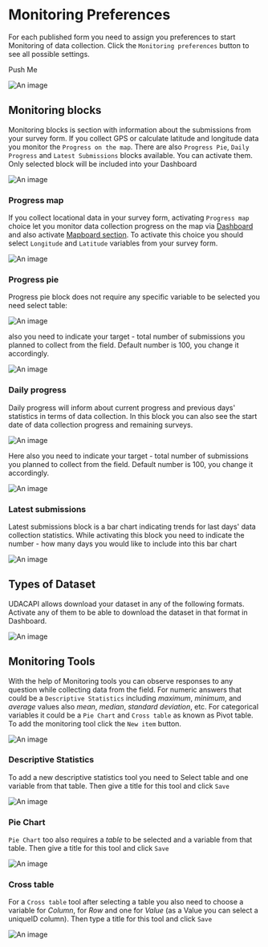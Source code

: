 # Monitoring Preferences

For each published form you need to assign you preferences to start Monitoring of data collection. Click the `Monitoring preferences` button to see all possible settings.

<BestButton>Push Me</BestButton>

![An image](./img/s7_1-MPreferences.png)

## Monitoring blocks

Monitoring blocks is section with information about the submissions from your survey form. If you collect GPS or calculate latitude and longitude data you monitor the `Progress on the map`. There are also `Progress Pie`, `Daily Progress` and `Latest Submissions` blocks available. You can activate them. Only selected block will be included into your Dashboard

![An image](./img/s07_1DB_empty.png)

### Progress map

If you collect locational data in your survey form, activating `Progress map` choice let you monitor data collection progress on the map via [Dashboard](/guide/30-dashboard.md) and also activate [Mapboard section](/guide/45-mapboard.md). To activate this choice you should select `Longitude` and `Latitude` variables from your survey form.

![An image](./img/s07_1PM.png)

### Progress pie

Progress pie block does not require any specific variable to be selected you need select table:

![An image](./img/s07_1PP.png)

also you need to indicate your target - total number of submissions you planned to collect from the field. Default number is 100, you change it accordingly.

![An image](./img/s07_1PP_target.png)

### Daily progress

Daily progress will inform about current progress and previous days' statistics in terms of data collection. In this block you can also see the start date of data collection progress and remaining surveys.

![An image](./img/s07_1PP.png)

Here also you need to indicate your target - total number of submissions you planned to collect from the field. Default number is 100, you change it accordingly.

![An image](./img/s07_1DP_target.png)

### Latest submissions

Latest submissions block is a bar chart indicating trends for last days' data collection statistics. While activating this block you need to indicate the number - how many days you would like to include into this bar chart

![An image](./img/s07_1LS.png)

## Types of Dataset
 
UDACAPI allows download your dataset in any of the following formats. Activate any of them to be able to download the dataset in that format in Dashboard. 

![An image](./img/s07_2_Datasets.png)

## Monitoring Tools

With the help of Monitoring tools you can observe responses to any question while collecting data from the field. For numeric answers that could be a `Descriptive Statistics` including *maximum*, *minimum*, and *average* values also *mean*, *median*, *standard deviation*, etc. For categorical variables it could be a `Pie Chart` and `Cross table` as known as Pivot table. To add the monitoring tool click the `New item` button.

![An image](./img/s07_3_MT.png)

### Descriptive Statistics

To add a new descriptive statistics tool you need to Select table and one variable from that table. Then give a title for this tool and click `Save`

![An image](./img/s07_3_MT_DS.png)

### Pie Chart

`Pie Chart` too also requires a *table* to be selected and a variable from that table. Then give a title for this tool and click `Save`

![An image](./img/s07_3_MT_PCh.png)

### Cross table

For a `Cross table` tool after selecting a table you also need to choose a variable for *Column*, for *Row* and one for *Value* (as a Value you can select a uniqueID column). Then type a title for this tool and click `Save`

![An image](./img/s07_3_MT_CT.png)